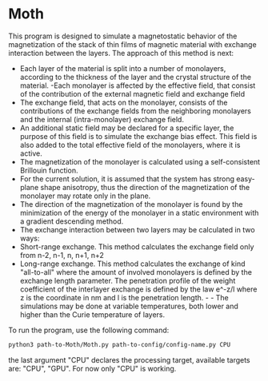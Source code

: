 # Moth
This program is designed to simulate a magnetostatic behavior of the magnetization of the stack of thin films of magnetic material with exchange interaction between the layers. The approach of this method is next:
- Each layer of the material is split into a number of monolayers, according to the thickness of the layer and the crystal structure of the material.
-Each monolayer is affected by the effective field, that consist of the contribution of the external magnetic field and exchange field
- The exchange field, that acts on the monolayer, consists of the contributions of the exchange fields from the neighboring monolayers and the internal (intra-monolayer) exchange field.
- An additional static field may be declared for a specific layer, the purpose of this field is to simulate the exchange bias effect. This field is also added to the total effective field of the monolayers, where it is active.
- The magnetization of the monolayer is calculated using a self-consistent Brillouin function.
- For the current solution, it is assumed that the system has strong easy-plane shape anisotropy, thus the direction of the magnetization of the monolayer may rotate only in the plane.
- The direction of the magnetization of the monolayer is found by the minimization of the energy of the monolayer in a static environment with a gradient descending method.
- The exchange interaction between two layers may be calculated in two ways:
- Short-range exchange. This method calculates the exchange field only from n-2, n-1, n, n+1, n+2
- Long-range exchange. This method calculates the exchange of kind "all-to-all" where the amount of involved monolayers is defined by the exchange length parameter. The penetration profile of the weight coefficient of the interlayer exchange is defined by the law e^-z/l where z is the coordinate in nm and l is the penetration length. - - The simulations may be done at variable temperatures, both lower and higher than the Curie temperature of layers.


To run the program, use the following command:

```bash
python3 path-to-Moth/Moth.py path-to-config/config-name.py CPU
```
the last argument "CPU" declares the processing target, available targets are: "CPU", "GPU". For now only "CPU" is working.
